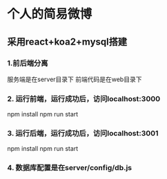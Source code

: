 # 个人的简易微博

## 采用react+koa2+mysql搭建

### 1.前后端分离

  服务端是在server目录下
  前端代码是在web目录下

### 2. 运行前端，运行成功后，访问localhost:3000

  npm install
  npm run start

### 3. 运行后端，运行成功后，访问localhost:3001

  npm install
  npm run start
  
### 4. 数据库配置是在server/config/db.js
